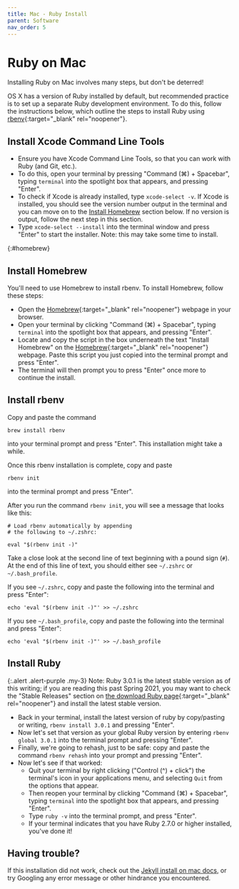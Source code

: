 ```yaml
---
title: Mac - Ruby Install
parent: Software
nav_order: 5
---
```


# Ruby on Mac

Installing Ruby on Mac involves many steps, but don't be deterred!

OS X has a version of Ruby installed by default, but recommended practice is to set up a separate Ruby development environment.
To do this, follow the instructions below, which outline the steps to install Ruby using [rbenv](https://github.com/rbenv/rbenv){:target="_blank" rel="noopener"}.

## Install Xcode Command Line Tools
- Ensure you have Xcode Command Line Tools, so that you can work with Ruby (and Git, etc.).
- To do this, open your terminal by pressing "Command (⌘) + Spacebar", typing `terminal` into the spotlight box that appears, and pressing "Enter".
- To check if Xcode is already installed, type `xcode-select -v`. If Xcode is installed, you should see the version number output in the terminal and you can move on to the [Install Homebrew](#homebrew) section below. If no version is output, follow the next step in this section.
- Type `xcode-select --install` into the terminal window and press "Enter" to start the installer. Note: this may take some time to install.

{:#homebrew}
## Install Homebrew
You'll need to use Homebrew to install rbenv. To install Homebrew, follow these steps:
- Open the [Homebrew](https://brew.sh/){:target="_blank" rel="noopener"} webpage in your browser.
- Open your terminal by clicking "Command (⌘) + Spacebar", typing `terminal` into the spotlight box that appears, and pressing "Enter".
- Locate and copy the script in the box underneath the text "Install Homebrew" on the [Homebrew](https://brew.sh/){:target="_blank" rel="noopener"} webpage. Paste this script you just copied into the terminal prompt and press "Enter".
- The terminal will then prompt you to press "Enter" once more to continue the install.

## Install rbenv
Copy and paste the command 
```
brew install rbenv
```
into your terminal prompt and press "Enter". This installation might take a while.

Once this rbenv installation is complete, copy and paste
```
rbenv init
``` 
into the terminal prompt and press "Enter".

After you run the command `rbenv init`, you will see a message that looks like this:
```
# Load rbenv automatically by appending
# the following to ~/.zshrc:

eval "$(rbenv init -)"
```

Take a close look at the second line of text beginning with a pound sign (`#`).
At the end of this line of text, you should either see `~/.zshrc` or `~/.bash_profile`.

If you see `~/.zshrc`, copy and paste the following into the terminal and press "Enter":
```
echo 'eval "$(rbenv init -)"' >> ~/.zshrc 
```

If you see `~/.bash_profile`, copy and paste the following into the terminal and press "Enter":
```
echo 'eval "$(rbenv init -)"' >> ~/.bash_profile
```

## Install Ruby

{:.alert .alert-purple .my-3}
Note: Ruby 3.0.1 is the latest stable version as of this writing; if you are reading this past Spring 2021, you may want to check the "Stable Releases" section on [the download Ruby page](https://www.ruby-lang.org/en/downloads/){:target="_blank" rel="noopener"} and install the latest stable version.

- Back in your terminal, install the latest version of ruby by copy/pasting or writing, `rbenv install 3.0.1` and pressing "Enter".
- Now let's set that version as your global Ruby version by entering `rbenv global 3.0.1` into the terminal prompt and pressing "Enter".
- Finally, we're going to rehash, just to be safe: copy and paste the command `rbenv rehash` into your prompt and pressing "Enter".
- Now let's see if that worked:
    - Quit your terminal by right clicking ("Control (^) + click") the terminal's icon in your applications menu, and selecting `Quit` from the options that appear.
    - Then reopen your terminal by clicking "Command (⌘) + Spacebar", typing `terminal` into the spotlight box that appears, and pressing "Enter".
    - Type `ruby -v` into the terminal prompt, and press "Enter".
    - If your terminal indicates that you have Ruby 2.7.0 or higher installed, you've done it!

## Having trouble?

If this installation did not work, check out the [Jekyll install on mac docs](https://jekyllrb.com/docs/installation/macos/), or try Googling any error message or other hindrance you encountered.